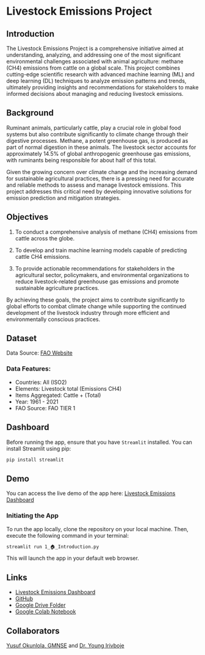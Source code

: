 # Livestock Emissions Project

## Introduction

The Livestock Emissions Project is a comprehensive initiative aimed at understanding, analyzing, and addressing one of the most significant environmental challenges associated with animal agriculture: methane (CH4) emissions from cattle on a global scale. This project combines cutting-edge scientific research with advanced machine learning (ML) and deep learning (DL) techniques to analyze emission patterns and trends, ultimately providing insights and recommendations for stakeholders to make informed decisions about managing and reducing livestock emissions.


## Background

Ruminant animals, particularly cattle, play a crucial role in global food systems but also contribute significantly to climate change through their digestive processes. Methane, a potent greenhouse gas, is produced as part of normal digestion in these animals. The livestock sector accounts for approximately 14.5% of global anthropogenic greenhouse gas emissions, with ruminants being responsible for about half of this total.

Given the growing concern over climate change and the increasing demand for sustainable agricultural practices, there is a pressing need for accurate and reliable methods to assess and manage livestock emissions. This project addresses this critical need by developing innovative solutions for emission prediction and mitigation strategies.


## Objectives

1. To conduct a comprehensive analysis of methane (CH4) emissions from cattle across the globe.

2. To develop and train machine learning models capable of predicting cattle CH4 emissions.

3. To provide actionable recommendations for stakeholders in the agricultural sector, policymakers, and environmental organizations to reduce livestock-related greenhouse gas emissions and promote sustainable agriculture practices.

By achieving these goals, the project aims to contribute significantly to global efforts to combat climate change while supporting the continued development of the livestock industry through more efficient and environmentally conscious practices.


## Dataset
Data Source: [FAO Website](https://www.fao.org/faostat/en/#data/GLE)


### Data Features:
- Countries: All (ISO2)
- Elements: Livestock total (Emissions CH4) 
- Items Aggregated: Cattle + (Total) 
- Year: 1961 - 2021
- FAO Source: FAO TIER 1 


## Dashboard

Before running the app, ensure that you have `Streamlit` installed. You can install Streamlit using pip:

```bash
pip install streamlit
```

## Demo

You can access the live demo of the app here: [Livestock Emissions Dashboard](https://livestock-emissions.streamlit.app/)

### Initiating the App

To run the app locally, clone the repository on your local machine. Then, execute the following command in your terminal:

```bash
streamlit run 1_🏠_Introduction.py
```

This will launch the app in your default web browser.


## Links
- [Livestock Emissions Dashboard](https://livestock-emissions.streamlit.app/)
- [GitHub](https://github.com/yusufokunlola/Livestock_Emissions)
- [Google Drive Folder](https://drive.google.com/drive/folders/1sQ-lBADqbNadsi9QJCHR9ptA6fWX705A)
- [Google Colab Notebook](https://drive.google.com/drive/folders/1sQ-lBADqbNadsi9QJCHR9ptA6fWX705A)

## Collaborators

[Yusuf Okunlola, GMNSE](mailto:yusufokunlola@gmail.com) and [Dr. Young Irivboje](mailto:youngiriv@yahoo.com)